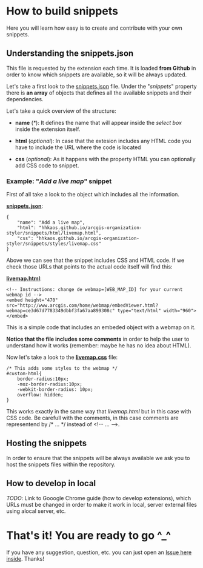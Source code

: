 How to build snippets
==========================

Here you will learn how easy is to create and contribute with your own snippets.

## Understanding the snippets.json

This file is requested by the extension each time. It is loaded **from Github** in order to know which snippets are available, so it will be always updated.

Let's take a first look to the [snippets.json](https://github.com/hhkaos/arcgis-organization-styler/blob/master/snippets/snippets.json) file. Under the "_snippets_" property there is **an array** of objects that defines all the available snippets and their dependencies.

Let's take a quick overview of the structure:

* **name** (_*_): It defines the name that will appear inside the _select box_ inside the extension itself.

* **html** (_optional_): In case that the extesion includes any HTML code you have to include the URL where the code is located

* **css** (_optional_): As it happens with the property HTML you can optionally add CSS code to snippet.

### Example: "_Add a live map_" snippet

First of all take a look to the object which includes all the information.

[**snippets.json**](https://github.com/hhkaos/arcgis-organization-styler/blob/master/snippets/snippets.json):

	{
		"name": "Add a live map",
		"html": "hhkaos.github.io/arcgis-organization-styler/snippets/html/livemap.html",
		"css": "hhkaos.github.io/arcgis-organization-styler/snippets/styles/livemap.css"
	}

Above we can see that the snippet includes CSS and HTML code. If we check those URLs that points to the actual code itself will find this:

[**livemap.html**](https://github.com/hhkaos/arcgis-organization-styler/blob/master/snippets/html/livemap.html):

	<!-- Instructions: change de webmap=[WEB_MAP_ID] for your current webmap id -->
	<embed height="470" src="http://www.arcgis.com/home/webmap/embedViewer.html?webmap=ce3d67d7783349dbbf3fa67aa899308c" type="text/html" width="960"></embed>	

This is a simple code that includes an embeded object with a webmap on it. 

**Notice that the file includes some comments** in order to help the user to understand how it works (remember: maybe he has no idea about HTML).

Now let's take a look to the [**livemap.css**](https://github.com/hhkaos/arcgis-organization-styler/blob/master/snippets/styles/livemap.css) file:

	/* This adds some styles to the webmap */
	#custom-html{
		border-radius:10px;
		-moz-border-radius:10px;
		-webkit-border-radius: 10px;
		overflow: hidden;
	}

This works exactly in the same way that *livemap.html* but in this case with CSS code. Be carefull with the comments, in this case comments are representend by /\* ... \*/ instead of \<!-- ... -->.

## Hosting the snippets

In order to ensure that the snippets will be always available we ask you to host the snippets files within the repository.

## How to develop in local

_TODO_: Link to Gooogle Chrome guide (how to develop extensions), which URLs  must be changed in order to make it work in local, server external files using alocal server, etc.

# That's it! You are ready to go ^_^
If you have any suggestion, question, etc. you can just open an [Issue here inside](https://github.com/hhkaos/arcgis-organization-styler/issues). Thanks!	

